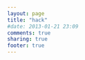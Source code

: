 ```yaml
---
layout: page
title: "hack"
#date: 2013-01-21 23:09
comments: true
sharing: true
footer: true
---
```

